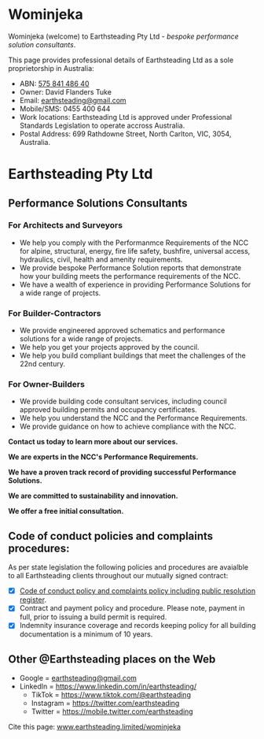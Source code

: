# Wominjeka
Wominjeka (welcome) to Earthsteading Pty Ltd - *bespoke performance solution consultants*.

This page provides professional details of Earthsteading Ltd as a sole proprietorship in Australia:
  * ABN: [575 841 486 40](https://abr.business.gov.au/ABN/View?id=57584148640#)
  * Owner: David Flanders Tuke
  * Email: earthsteading@gmail.com
  * Mobile/SMS: 0455 400 644
  * Work locations: Earthsteading Ltd is approved under Professional Standards Legislation to operate accross Australia.
  * Postal Address: 699 Rathdowne Street, North Carlton, VIC, 3054, Australia.

# Earthsteading Pty Ltd
## Performance Solutions Consultants

### For Architects and Surveyors

* We help you comply with the Performanmce Requirements of the NCC for alpine, structural, energy, fire life safety, bushfire, universal access, hydraulics, civil, health and amenity requirements.
* We provide bespoke Performance Solution reports that demonstrate how your building meets the performance requirements of the NCC.
* We have a wealth of experience in providing Performance Solutions for a wide range of projects.

### For Builder-Contractors

* We provide engineered approved schematics and performance solutions for a wide range of projects.
* We help you get your projects approved by the council.
* We help you build compliant buildings that meet the challenges of the 22nd century.

### For Owner-Builders

* We provide building code consultant services, including council approved building permits and occupancy certificates.
* We help you understand the NCC and the Performance Requirements.
* We provide guidance on how to achieve compliance with the NCC.

**Contact us today to learn more about our services.**

**We are experts in the NCC's Performance Requirements.**

**We have a proven track record of providing successful Performance Solutions.**

**We are committed to sustainability and innovation.**

**We offer a free initial consultation.**

## Code of conduct policies and complaints procedures:
As per state legislation the following policies and procedures are avaialble to all Earthsteading clients throughout our mutually signed contract:
  - [x] [Code of conduct policy and complaints policy including public resolution register](https://github.com/earthsteading/contracting-procedures/blob/main/README.md).
  - [x] Contract and payment policy and procedure.  Please note, payment in full, prior to issuing a build permit is required.
  - [x] Indemnity insurance coverage and records keeping policy for all building documentation is a minimum of 10 years.

## Other @Earthsteading places on the Web
   * Google = earthsteading@gmail.com
   * LinkedIn = https://www.linkedin.com/in/earthsteading/
     * TikTok = https://www.tiktok.com/@earthsteading
     * Instagram = https://twitter.com/earthsteading
     * Twitter = https://mobile.twitter.com/earthsteading

Cite this page: www.earthsteading.limited/wominjeka
